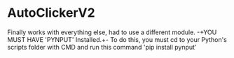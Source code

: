 # AutoClickerV2
Finally works with everything else, had to use a different module.
-+YOU MUST HAVE 'PYNPUT' Installed.+-
To do this, you must cd to your Python's scripts folder with CMD
and run this command 'pip install pynput'
